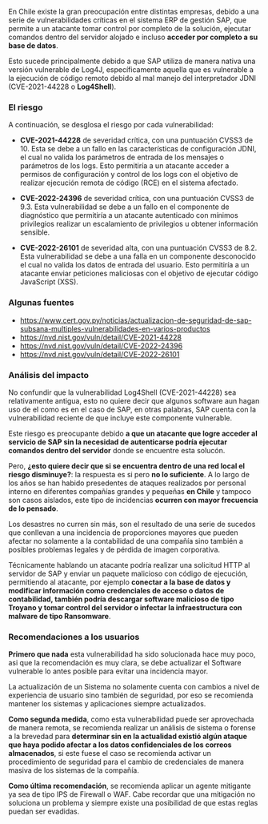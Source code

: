 En Chile existe la gran preocupación entre distintas empresas,
debido a una serie de vulnerabilidades críticas en el sistema
ERP de gestión SAP, que permite a un atacante tomar control por
completo de la solución, ejecutar comandos dentro del servidor
alojado e incluso **acceder por completo a su base de
datos**.

Esto sucede principalmente debido a que SAP utiliza de manera
nativa una versión vulnerable de Log4J, específicamente aquella
que es vulnerable a la ejecución de código remoto debido al
mal manejo del interpretador JDNI (CVE-2021-44228 o **Log4Shell**).

### El riesgo

A continuación, se desglosa el riesgo por cada vulnerabilidad:

- **CVE-2021-44228** de severidad crítica, con una
puntuación CVSS3 de 10. Esta se debe a un fallo en las
características de configuración JDNI, el cual no valida los
parámetros de entrada de los mensajes o parámetros de los
logs. Esto permitiría a un atacante acceder a permisos de
configuración y control de los logs con el objetivo de
realizar ejecución remota de código (RCE) en el sistema
afectado.
- **CVE-2022-24396** de severidad crítica, con una
puntuación CVSS3 de 9.3. Esta vulnerabilidad se debe a un
fallo en el componente de diagnóstico que permitiría a un
atacante autenticado con mínimos privilegios realizar un
escalamiento de privilegios u obtener información sensible.

- **CVE-2022-26101** de severidad alta, con una puntuación
CVSS3 de 8.2. Esta vulnerabilidad se debe a una falla en un
componente desconocido el cual no valida los datos de
entrada del usuario. Esto permitiría a un atacante enviar
peticiones maliciosas con el objetivo de ejecutar código
JavaScript (XSS).


### Algunas fuentes

- https://www.cert.gov.py/noticias/actualizacion-de-seguridad-de-sap-subsana-multiples-vulnerabilidades-en-varios-productos
- https://nvd.nist.gov/vuln/detail/CVE-2021-44228
- https://nvd.nist.gov/vuln/detail/CVE-2022-24396
- https://nvd.nist.gov/vuln/detail/CVE-2022-26101


### Análisis del impacto

No confundir que la vulnerabilidad Log4Shell (CVE-2021-44228)
sea relativamente antigua, esto no quiere decir que algunos
software aun hagan uso de el como es en el caso de SAP, en otras
palabras, SAP cuenta con la vulnerabilidad reciente de que
incluye este componente vulnerable.

Este riesgo es preocupante debido **a que un atacante que logre
acceder al servicio de SAP sin la necesidad de autenticarse
podría ejecutar comandos dentro del servidor** donde se encuentre
esta solucón.

Pero, **¿esto quiere decir que si se encuentra dentro de una
red local el riesgo disminuye?**: la respuesta es si pero
**no lo suficiente**. A lo largo de los años se han habido
presedentes de ataques realizados por personal interno en
diferentes compañías grandes y pequeñas **en Chile** y
tampoco son casos aislados, este tipo de incidencias **ocurren
con mayor frecuencia de lo pensado**.

Los desastres no curren sin más, son el resultado de una serie
de sucedos que conllevan a una incidencia de proporciones
mayores que pueden afectar no solamente a la contabilidad de
una compañía sino también a posibles problemas legales y de
pérdida de imagen corporativa.

Técnicamente hablando un atacante podría realizar una solicitud
HTTP al servidor de SAP y enviar un paquete malicioso con código
de ejecución, permitiendo al atacante, por ejemplo **conectar a
la base de datos y modificar información como credenciales de
acceso o datos de contabilidad, también podría descargar
software malicioso de tipo Troyano y tomar control del servidor
o infectar la infraestructura con malware de tipo
Ransomware**.


### Recomendaciones a los usuarios

**Primero que nada** esta vulnerabilidad ha sido solucionada
hace muy poco, asi que la recomendación es muy clara, se debe
actualizar el Software vulnerable lo antes posible para evitar
una incidencia mayor.

La actualización de un Sistema no solamente cuenta con cambios a
nivel de experiencia de usuario sino también de seguridad, por eso
se recomienda mantener los sistemas y aplicaciones siempre
actualizados.

**Como segunda medida**, como esta vulnerabilidad puede ser
aprovechada de manera remota, se recomienda realizar un análisis
de sistema o forense a la brevedad para **determinar sin en la
actualidad existió algún ataque que haya podido afectar a los
datos confidenciales de los correos almacenados**, si este
fuese el caso se recomienda activar un procedimiento de
seguridad para el cambio de credenciales de manera masiva de los
sistemas de la compañía.

**Como última recomendación**, se recomienda aplicar un
agente mitigante ya sea de tipo IPS de Firewall o WAF. Cabe
recordar que una mitigación no soluciona un problema y siempre
existe una posibilidad de que estas reglas puedan ser evadidas.